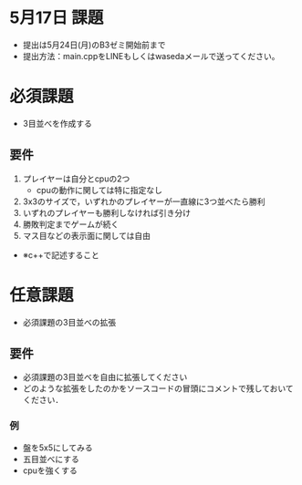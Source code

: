 # 5月17日 課題
- 提出は5月24日(月)のB3ゼミ開始前まで
- 提出方法：main.cppをLINEもしくはwasedaメールで送ってください。

# 必須課題
- 3目並べを作成する

## 要件
1. プレイヤーは自分とcpuの2つ
    - cpuの動作に関しては特に指定なし
2. 3x3のサイズで，いずれかのプレイヤーが一直線に3つ並べたら勝利
3. いずれのプレイヤーも勝利しなければ引き分け
4. 勝敗判定までゲームが続く
5. マス目などの表示面に関しては自由
- ※c++で記述すること

# 任意課題
- 必須課題の3目並べの拡張

## 要件
- 必須課題の3目並べを自由に拡張してください
- どのような拡張をしたのかをソースコードの冒頭にコメントで残しておいてください．

### 例
- 盤を5x5にしてみる
- 五目並べにする
- cpuを強くする

